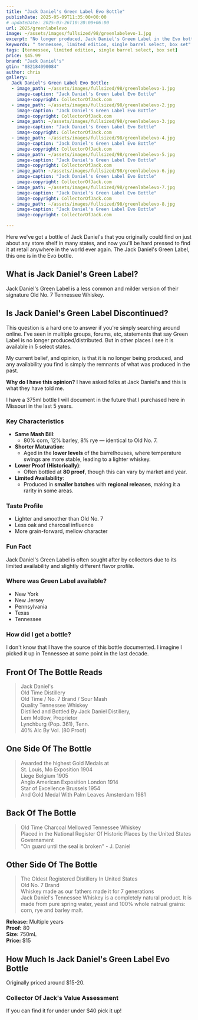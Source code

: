 ```yaml
---
title: "Jack Daniel's Green Label Evo Bottle"
publishDate: 2025-05-09T11:35:00+00:00
# updateDate: 2025-03-26T10:20:00+06:00
url: 2025/greenlabelevo
image: ~/assets/images/fullsized/98/greenlabelevo-1.jpg
excerpt: "No longer produced, Jack Daniel's Green Label in the Evo bottle"
keywords: " tennessee, limited edition, single barrel select, box set"
tags: [tennessee, limited edition, single barrel select, box set]
price: $45.99
brand: "Jack Daniel's"
gtin: "082184090084"
author: chris
gallery:
  Jack Daniel's Green Label Evo Bottle:
  - image_path: ~/assets/images/fullsized/98/greenlabelevo-1.jpg
    image-caption: "Jack Daniel's Green Label Evo Bottle"
    image-copyright: CollectorOfJack.com
  - image_path: ~/assets/images/fullsized/98/greenlabelevo-2.jpg
    image-caption: "Jack Daniel's Green Label Evo Bottle"
    image-copyright: CollectorOfJack.com
  - image_path: ~/assets/images/fullsized/98/greenlabelevo-3.jpg
    image-caption: "Jack Daniel's Green Label Evo Bottle"
    image-copyright: CollectorOfJack.com
  - image_path: ~/assets/images/fullsized/98/greenlabelevo-4.jpg
    image-caption: "Jack Daniel's Green Label Evo Bottle"
    image-copyright: CollectorOfJack.com
  - image_path: ~/assets/images/fullsized/98/greenlabelevo-5.jpg
    image-caption: "Jack Daniel's Green Label Evo Bottle"
    image-copyright: CollectorOfJack.com
  - image_path: ~/assets/images/fullsized/98/greenlabelevo-6.jpg
    image-caption: "Jack Daniel's Green Label Evo Bottle"
    image-copyright: CollectorOfJack.com
  - image_path: ~/assets/images/fullsized/98/greenlabelevo-7.jpg
    image-caption: "Jack Daniel's Green Label Evo Bottle"
    image-copyright: CollectorOfJack.com
  - image_path: ~/assets/images/fullsized/98/greenlabelevo-8.jpg
    image-caption: "Jack Daniel's Green Label Evo Bottle"
    image-copyright: CollectorOfJack.com

---
```

Here we've got a bottle of Jack Daniel's that you originally could find on just about any store shelf in many states, and now you'll be hard pressed to find it at retail anywhere in the world ever again. The Jack Daniel's Green Label, this one is in the Evo bottle.

## What is Jack Daniel's Green Label?
Jack Daniel's Green Label is a less common and milder version of their signature Old No. 7 Tennessee Whiskey.

## Is Jack Daniel's Green Label Discontinued?
This question is a hard one to answer if you're simply searching around online. I've seen in multiple groups, forums, etc, statements that say Green Label is no longer produced/distributed. But in other places I see it is available in 5 select states. 

My current belief, and opinion, is that it is no longer being produced, and any availability you find is simply the remnants of what was produced in the past. 

**Why do I have this opinion?** I have asked folks at Jack Daniel's and this is what they have told me.

I have a 375ml bottle I will document in the future that I purchased here in Missouri in the last 5 years. 

### Key Characteristics

- **Same Mash Bill**: 
  - 80% corn, 12% barley, 8% rye — identical to Old No. 7.
- **Shorter Maturation**: 
  - Aged in the **lower levels** of the barrelhouses, where temperature swings are more stable, leading to a lighter whiskey.
- **Lower Proof (Historically)**: 
  - Often bottled at **80 proof**, though this can vary by market and year.
- **Limited Availability**: 
  - Produced in **smaller batches** with **regional releases**, making it a rarity in some areas.

### Taste Profile

- Lighter and smoother than Old No. 7
- Less oak and charcoal influence
- More grain-forward, mellow character

### Fun Fact

Jack Daniel's Green Label is often sought after by collectors due to its limited availability and slightly different flavor profile.

### Where was Green Label available?
 - New York  
 - New Jersey  
 - Pennsylvania  
 - Texas  
 - Tennessee  

### How did I get a bottle?
I don't know that I have the source of this bottle documented. I imagine I picked it up in Tennessee at some point in the last decade. 

## Front Of The Bottle Reads
> Jack Daniel's  
> Old Time Distillery  
> Old Time / No. 7 Brand / Sour Mash  
> Quality Tennessee Whiskey  
> Distilled and Bottled By Jack Daniel Distillery,  
> Lem Motlow, Proprietor  
> Lynchburg (Pop. 361), Tenn.  
> 40% Alc By Vol. (80 Proof)  

## One Side Of The Bottle
> Awarded the highest Gold Medals at  
> St. Louis, Mo Exposition 1904  
> Liege Belgium 1905  
> Anglo American Exposition London 1914  
> Star of Excellence Brussels 1954  
> And Gold Medal With Palm Leaves Amsterdam 1981  

## Back Of The Bottle
> Old Time Charcoal Mellowed Tennessee Whiskey  
> Placed in the National Register Of Historic Places by the United States Governament  
> "On guard until the seal is broken" - J. Daniel  

## Other Side Of The Bottle
> The Oldest Registered Distillery In United States  
> Old No. 7 Brand  
> Whiskey made as our fathers made it for 7 generations  
> Jack Daniel's Tennessee Whiskey is a completely natural product. It is made from pure spring water, yeast and 100% whole natrual grains: corn, rye and barley malt.  


**Release:** Multiple years  
**Proof:** 80  
**Size:** 750mL  
**Price:** $15

## How Much Is Jack Daniel's Green Label Evo Bottle
Originally priced around $15-20.
 
### Collector Of Jack's Value Assessment
If you can find it for under under $40 pick it up! 

